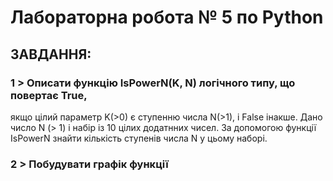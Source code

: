 # Лабораторна робота № 5 по Python

## ЗАВДАННЯ:
### 1 > Описати функцію IsPowerN(K, N) логічного типу, що повертає True,
якщо цілий параметр K(>0) є ступенню числа N(>1), і False інакше. Дано число
N (> 1) і набір із 10 цілих додатнних чисел. За допомогою функції IsPowerN
знайти кількість ступенів числа N у цьому наборі.
### 2 > Побудувати графік функції
